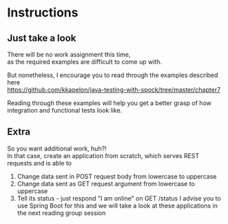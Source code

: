 # Instructions

## Just take a look

There will be no work assignment this time,  
as the required examples are difficult to come up with.

But nonetheless, I encourage you to read through the examples described here  
https://github.com/kkapelon/java-testing-with-spock/tree/master/chapter7

Reading through these examples will help you get a better grasp of how 
integration and functional tests look like.

## Extra

So you want additional work, huh?!  
In that case, create an application from scratch, which serves REST requests 
and is able to
1) Change data sent in POST request body from lowercase to uppercase
1) Change data sent as GET request argument from lowercase to uppercase
1) Tell its status - just respond "I am online" on GET /status 
I advise you to use Spring Boot for this and we will take a look at these applications in the next reading group session